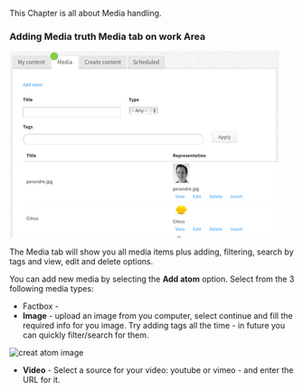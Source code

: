 This Chapter is all about Media handling.

### Adding Media truth Media tab on work Area

![media tab options](/img/media-tab.png)

The Media tab will show you all media items plus adding, filtering, search by tags and view, edit and delete options.

You can add new media by selecting the **Add atom** option. Select from the 3 following media types:
- Factbox -
- **Image** - upload an image from you computer, select continue and fill the required info for you image. Try adding tags all the time - in future you can quickly filter/search for them.

![creat atom image](/img/create-atom-image-png)

- **Video** - Select a source for your video: youtube or vimeo - and enter the URL for it. 